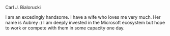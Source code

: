Carl J. Bialorucki

I am an excedingly handsome. I have a wife who loves me very much. Her name is Aubrey :) I am deeply invested in the Microsoft ecosystem but hope to work or compete with them in some capacity one day.
